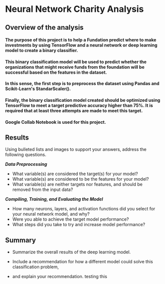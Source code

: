 # Neural Network Charity Analysis

## Overview of the analysis
#### The purpose of this project is to help a Fundation predict where to make investments by using TensorFlow and a neural network or deep learning model to create a binary classifier. 
#### This binary classification model will be used to predict whether the organizations that might receive funds from the foundation will be successful based on the features in the dataset.  
#### In this sense, the first step is to preprocess the dataset using Pandas and Scikit-Learn's StandarScaler().
#### Finally, the binary classification model created should be optimized using TensorFlow to meet a target predictive accuracy higher than 75%. It is required that at least three attempts are made to meet this target.
#### Google Collab Notebook is used for this project. 


## Results
 Using bulleted lists and images to support your answers, address the following questions.

***Data Preprocessing***
+ What variable(s) are considered the target(s) for your model?
+ What variable(s) are considered to be the features for your model?
+ What variable(s) are neither targets nor features, and should be removed from the input data?

***Compiling, Training, and Evaluating the Model***
+ How many neurons, layers, and activation functions did you select for your neural network model, and why?
+ Were you able to achieve the target model performance?
+ What steps did you take to try and increase model performance?

## Summary

 + Summarize the overall results of the deep learning model. 
 
 + Include a recommendation for how a different model could solve this classification problem, 
 
 + and explain your recommendation.
testing this
 